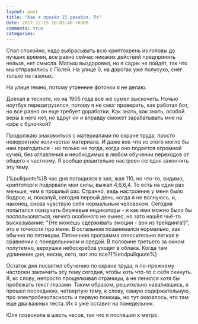 ```yaml
---
layout: post
title: "Как я провёл 15 декабря, Пт"
date: 2017-12-15 10:03:40 +0300
comments: true
categories: 
---
```

Спал спокойно, надо выбрасывать всю криптохрень из головы до лучших времен, все равно сейчас никаких действий предпринять нельзя, нет смысла. Малыш выздоровел, но в садик не пойдёт, так что мы отправились с Полей. На улице 0, на дорогах уже полусухо, снег только на газонах.

На улице темно, потому утренние фоточки я не делаю. 

Доехал в тесноте, но на 1905 года все же сумел выскочить. Ночью ноутбук перезагрузился, потому я не смог проверить, как работал бот, но все равно он еще требует доработки. Как знать, как знать, особой веры в него нет, но вдруг он и вправду сможет зарабатывать мне на кофе с булочкой?

Продолжаю знакомиться с материалами по охране труда, просто невероятное количество материала. И даже кое-что из этого могло бы нам пригодиться - но только не тогда, когда оно подаётся огромной кучей, без оглавления и необходимых в любом обучении переходов от общего к частному. Я вообще решительно настроен сегодня закончить эту тему.

{%pullquote%}В час дня потащился в зал, жал 110, но что-то, видимо, криптоторги подорвали мои силы, выжал 4,6,6,4. То есть на один раз меньше, чем в прошлый раз. Странно, ведь настроение у меня было бодрое, и, пожалуй, сегодня первый день, когда я не волнуюсь, и, наконец, снова чувствую себя нормальным человеком. Сегодня попытался поизучать биржевые индикаторы - и как ими можно было бы воспользоваться, ничего особеного не вынес, но зато нашёл чьё-то высказывание: "{Не можешь сдерживать эмоции - вон из трейдинга!}", это в точности про меня. В остальном позанимался нормально, как обычно по пятницам. Пятничная программа относительно легкая в сравнении с понедельником и средой. В половине третьего за окном полутемно, верхушки небоскребов уходят в облака. Когда там удлинение дня, весна, лето, вот это все?{%endpullquote%}

Остаток дня посвятил обучению по охране труда, я по-прежнему настроен закончить эту тему сегодня, чтобы хоть что-то с себя скинуть. Я, кс слову, непросто прощелкивал страницы, а не ленился хотя бы пробежать текст глазами. Таким образом, решительно навалившись, я прошел последнюю, четвертую тему, к слову, самую содержательную, про электробезопасность и первую помощь, но тут оказалось, что там еще два важных теста. Их я уже оставил на понедельник.

Юля позвонила в шесть часов, так что я поспешил к метро. 




